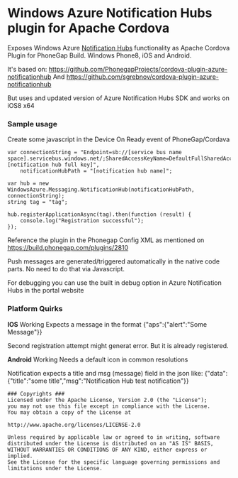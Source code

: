Windows Azure Notification Hubs plugin for Apache Cordova
==================================
Exposes Windows Azure [Notification Hubs](http://www.windowsazure.com/en-us/services/notification-hubs/) functionality as Apache Cordova Plugin for PhoneGap Build. Windows Phone8, iOS and Android.

It's based on: https://github.com/PhonegapProjects/cordova-plugin-azure-notificationhub
And https://github.com/sgrebnov/cordova-plugin-azure-notificationhub

But uses and updated version of Azure Notification Hubs SDK and works on iOS8 x64

### Sample usage ###


Create some javascript in the Device On Ready event of PhoneGap/Cordava

    var connectionString = "Endpoint=sb://[service bus name space].servicebus.windows.net/;SharedAccessKeyName=DefaultFullSharedAccessSignature;SharedAccessKey=[notification hub full key]",
        notificationHubPath = "[notification hub name]";

    var hub = new WindowsAzure.Messaging.NotificationHub(notificationHubPath, connectionString);
    string tag = "tag";

    hub.registerApplicationAsync(tag).then(function (result) {
        console.log("Registration successful");
    });

Reference the plugin in the Phonegap Config XML as mentioned on https://build.phonegap.com/plugins/2810


Push messages are generated/triggered automatically in the native code parts. No need to do that via Javascript.

For debugging you can use the built in debug option in Azure Notification Hubs in the portal website

### Platform Quirks ###
**IOS**
Working
Expects a message in the format {"aps":{"alert":"Some Message"}}

Second registration attempt might generat error. But it is already registered.

**Android**
Working
Needs a default icon in common resolutions

Notification expects a title and msg (message) field in the json like:
{"data":{"title":"some title","msg":"Notification Hub test notification"}}

~~~~
### Copyrights ###
Licensed under the Apache License, Version 2.0 (the "License");
you may not use this file except in compliance with the License.
You may obtain a copy of the License at

http://www.apache.org/licenses/LICENSE-2.0

Unless required by applicable law or agreed to in writing, software
distributed under the License is distributed on an "AS IS" BASIS,
WITHOUT WARRANTIES OR CONDITIONS OF ANY KIND, either express or implied.
See the License for the specific language governing permissions and
limitations under the License.
